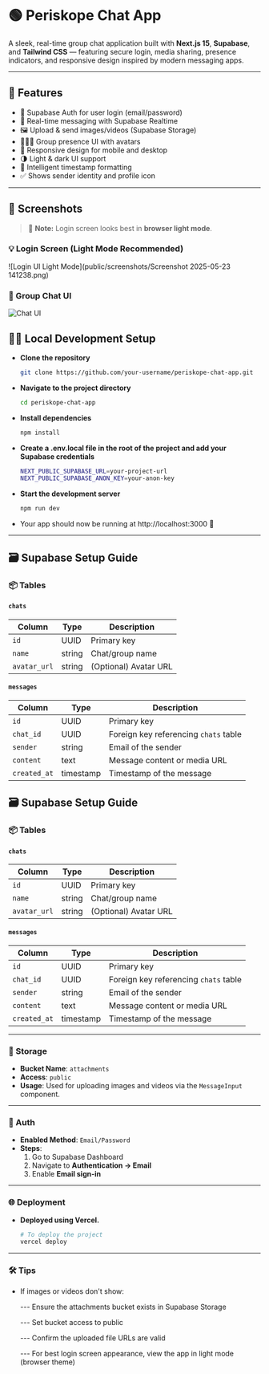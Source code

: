 # 🟢 Periskope Chat App

A sleek, real-time group chat application built with **Next.js 15**, **Supabase**, and **Tailwind CSS** — featuring secure login, media sharing, presence indicators, and responsive design inspired by modern messaging apps.

---

## 🚀 Features

- 🔐 Supabase Auth for user login (email/password)
- 💬 Real-time messaging with Supabase Realtime
- 🖼 Upload & send images/videos (Supabase Storage)
- 🧑‍🤝‍🧑 Group presence UI with avatars
- 📱 Responsive design for mobile and desktop
- 🌗 Light & dark UI support
- 🧠 Intelligent timestamp formatting
- ✅ Shows sender identity and profile icon

---

## 📸 Screenshots

> 📌 **Note:** Login screen looks best in **browser light mode**.

### 💡 Login Screen (Light Mode Recommended)
![Login UI Light Mode](public/screenshots/Screenshot 2025-05-23 141238.png) 

### 💬 Group Chat UI
![Chat UI](./public/demo-chat.png) 



## 🧑‍💻 Local Development Setup

- **Clone the repository**
  ```bash
  git clone https://github.com/your-username/periskope-chat-app.git
- **Navigate to the project directory**
  ```bash
  cd periskope-chat-app
- **Install dependencies**
  ```bash
  npm install
- **Create a .env.local file in the root of the project and add your Supabase credentials**
  ```bash
  NEXT_PUBLIC_SUPABASE_URL=your-project-url
  NEXT_PUBLIC_SUPABASE_ANON_KEY=your-anon-key
- **Start the development server**
  ```bash
  npm run dev
- Your app should now be running at http://localhost:3000 🚀
---
## 🗃 Supabase Setup Guide

### 📦 Tables

#### `chats`

| Column       | Type   | Description           |
|--------------|--------|-----------------------|
| `id`         | UUID   | Primary key           |
| `name`       | string | Chat/group name       |
| `avatar_url` | string | (Optional) Avatar URL |

#### `messages`

| Column       | Type      | Description                              |
|--------------|-----------|------------------------------------------|
| `id`         | UUID      | Primary key                              |
| `chat_id`    | UUID      | Foreign key referencing `chats` table     |
| `sender`     | string    | Email of the sender                      |
| `content`    | text      | Message content or media URL             |
| `created_at` | timestamp | Timestamp of the message                 |



## 🗃 Supabase Setup Guide

### 📦 Tables

#### `chats`

| Column       | Type   | Description           |
|--------------|--------|-----------------------|
| `id`         | UUID   | Primary key           |
| `name`       | string | Chat/group name       |
| `avatar_url` | string | (Optional) Avatar URL |

#### `messages`

| Column       | Type      | Description                              |
|--------------|-----------|------------------------------------------|
| `id`         | UUID      | Primary key                              |
| `chat_id`    | UUID      | Foreign key referencing `chats` table     |
| `sender`     | string    | Email of the sender                      |
| `content`    | text      | Message content or media URL             |
| `created_at` | timestamp | Timestamp of the message                 |

---

### 📂 Storage

- **Bucket Name**: `attachments`
- **Access**: `public`
- **Usage**: Used for uploading images and videos via the `MessageInput` component.

---

### 🔐 Auth

- **Enabled Method**: `Email/Password`
- **Steps**:
  1. Go to Supabase Dashboard
  2. Navigate to **Authentication → Email**
  3. Enable **Email sign-in**
---

### 🌐 Deployment

- **Deployed using **Vercel**.**
  ```bash
  # To deploy the project
  vercel deploy

---

### 🛠 Tips

- If images or videos don't show:

  --- Ensure the attachments bucket exists in Supabase Storage
  
  --- Set bucket access to public
  
  --- Confirm the uploaded file URLs are valid
  
  --- For best login screen appearance, view the app in light mode (browser theme)
     


